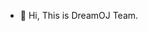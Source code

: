 - 👋 Hi, This is DreamOJ Team.

<!---
DreamOJ/DreamOJ is a ✨ special ✨ repository because its `README.md` (this file) appears on your GitHub profile.
You can click the Preview link to take a look at your changes.
--->

